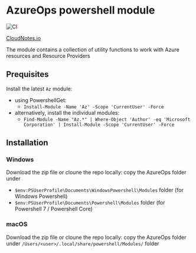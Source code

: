 # AzureOps powershell module

![CI](https://github.com/carlocardella/AzureOps/workflows/CI/badge.svg)

[CloudNotes.io](https://www.cloudnotes.io)

The module contains a collection of utility functions to work with Azure resources and Resource Providers

## Prequisites

Install the latest `Az` module:

- using PowershellGet:
  - `Install-Module -Name 'Az' -Scope 'CurrentUser' -Force`
- alternatively, install the individual modules:
  - `Find-Module -Name "Az.*" | Where-Object 'Author' -eq 'Microsoft Corporation' | Install-Module -Scope 'CurrentUser' -Force`

## Installation

### Windows

Download the zip file or cloune the repo locally: copy the AzureOps folder under

- `$env:PSUserProfile\Documents\WindowsPowershell\Modules` folder (for Windows Powershell)
- `$env:PSUserProfile\Documents\Powershell\Modules` folder (for Powershell 7 / Powershell Core)

### macOS

Download the zip file or cloune the repo locally: copy the AzureOps folder under `/Users/<user>/.local/share/powershell/Modules/` folder
